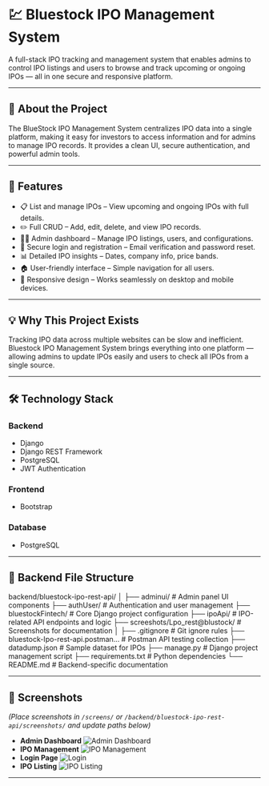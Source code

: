 # 💹 Bluestock IPO Management System

A full-stack IPO tracking and management system that enables admins to control IPO listings and users to browse and track upcoming or ongoing IPOs — all in one secure and responsive platform.

---

## 🚀 About the Project  

The BlueStock IPO Management System centralizes IPO data into a single platform, making it easy for investors to access information and for admins to manage IPO records. It provides a clean UI, secure authentication, and powerful admin tools.

---

## 🌟 Features  

- 📋 List and manage IPOs – View upcoming and ongoing IPOs with full details.  
- ✏️ Full CRUD – Add, edit, delete, and view IPO records.  
- 👨‍💼 Admin dashboard – Manage IPO listings, users, and configurations.  
- 🔐 Secure login and registration – Email verification and password reset.  
- 📊 Detailed IPO insights – Dates, company info, price bands.  
- 🏠 User-friendly interface – Simple navigation for all users.  
- 📱 Responsive design – Works seamlessly on desktop and mobile devices.

---

## 💡 Why This Project Exists  

Tracking IPO data across multiple websites can be slow and inefficient. Bluestock IPO Management System brings everything into one platform — allowing admins to update IPOs easily and users to check all IPOs from a single source.

---

## 🛠 Technology Stack  

### Backend  
- Django  
- Django REST Framework  
- PostgreSQL  
- JWT Authentication  

### Frontend  
- Bootstrap  

### Database  
- PostgreSQL  

---

## 📂 Backend File Structure  

backend/bluestock-ipo-rest-api/
│
├── adminui/ # Admin panel UI components
├── authUser/ # Authentication and user management
├── bluestockFintech/ # Core Django project configuration
├── ipoApi/ # IPO-related API endpoints and logic
├── screeshots/Lpo_rest@blustock/ # Screenshots for documentation
│
├── .gitignore # Git ignore rules
├── bluestock-Ipo-rest-api.postman... # Postman API testing collection
├── datadump.json # Sample dataset for IPOs
├── manage.py # Django project management script
├── requirements.txt # Python dependencies
└── README.md # Backend-specific documentation

---

## 📸 Screenshots  

*(Place screenshots in `/screens/` or `/backend/bluestock-ipo-rest-api/screenshots/` and update paths below)*  

- **Admin Dashboard** ![Admin Dashboard](screens/admin.jpg)  
- **IPO Management** ![IPO Management](screens/ipomanage.jpg)  
- **Login Page** ![Login](screens/login.jpg)  
- **IPO Listing** ![IPO Listing](screens/getipo.jpg)  

---
